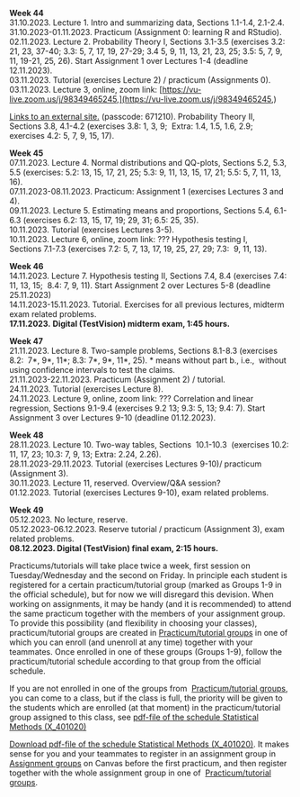 **Week 44**  
31.10.2023. Lecture 1. Intro and summarizing data, Sections 1.1-1.4, 2.1-2.4.  
31.10.2023-01.11.2023. Practicum (Assignment 0: learning R and RStudio).   
02.11.2023. Lecture 2. Probability Theory I, Sections 3.1-3.5 (exercises 3.2: 21, 23, 37-40; 3.3: 5, 7, 17, 19, 27-29; 3.4 5, 9, 11, 13, 21, 23, 25; 3.5: 5, 7, 9, 11, 19-21, 25, 26). Start Assignment 1 over Lectures 1-4 (deadline 12.11.2023).  
03.11.2023. Tutorial (exercises Lecture 2) / practicum (Assignments 0).     
03.11.2023. Lecture 3, online, zoom link: [https://vu-live.zoom.us/j/98349465245,](https://vu-live.zoom.us/j/98349465245,)

[Links to an external site.](https://vu-live.zoom.us/j/98349465245,) (passcode: 671210). Probability Theory II, Sections 3.8, 4.1-4.2 (exercises 3.8: 1, 3, 9;  Extra: 1.4, 1.5, 1.6, 2.9;  exercises 4.2: 5, 7, 9, 15, 17).  

**Week 45**  
07.11.2023. Lecture 4. Normal distributions and QQ-plots, Sections 5.2, 5.3, 5.5 (exercises: 5.2: 13, 15, 17, 21, 25; 5.3: 9, 11, 13, 15, 17, 21; 5.5: 5, 7, 11, 13, 16).   
07.11.2023-08.11.2023. Practicum: Assignment 1 (exercises Lectures 3 and 4).  
09.11.2023. Lecture 5. Estimating means and proportions, Sections 5.4, 6.1-6.3 (exercises 6.2: 13, 15, 17, 19; 29, 31; 6.5: 25, 35).  
10.11.2023. Tutorial (exercises Lectures 3-5).   
10.11.2023. Lecture 6, online, zoom link: ??? Hypothesis testing I, Sections 7.1-7.3 (exercises 7.2: 5, 7, 13, 17, 19, 25, 27, 29; 7.3:  9, 11, 13).

**Week 46**  
14.11.2023. Lecture 7. Hypothesis testing II, Sections 7.4, 8.4 (exercises 7.4: 11, 13, 15;  8.4: 7, 9, 11). Start Assignment 2 over Lectures 5-8 (deadline 25.11.2023)  
14.11.2023-15.11.2023. Tutorial. Exercises for all previous lectures, midterm exam related problems.   
**17.11.2023.** **Digital (TestVision) midterm exam, 1:45 hours.** 

**Week 47**  
21.11.2023. Lecture 8. Two-sample problems, Sections 8.1-8.3 (exercises 8.2:  7*, 9*, 11*; 8.3: 7*, 9*, 11*, 25). * means without part b., i.e.,  without using confidence intervals to test the claims.  
21.11.2023-22.11.2023. Practicum (Assignment 2) / tutorial.   
24.11.2023. Tutorial (exercises Lecture 8).  
24.11.2023. Lecture 9, online, zoom link: ??? Correlation and linear regression, Sections 9.1-9.4 (exercises 9.2 13; 9.3: 5, 13; 9.4: 7). Start Assignment 3 over Lectures 9-10 (deadline 01.12.2023).

**Week 48**  
28.11.2023. Lecture 10. Two-way tables, Sections  10.1-10.3  (exercises 10.2: 11, 17, 23; 10.3: 7, 9, 13; Extra: 2.24, 2.26).  
28.11.2023-29.11.2023. Tutorial (exercises Lectures 9-10)/ practicum (Assignment 3).   
30.11.2023. Lecture 11, reserved. Overview/Q&A session?  
01.12.2023. Tutorial (exercises Lectures 9-10), exam related problems.

**Week 49**  
05.12.2023. No lecture, reserve.  
05.12.2023-06.12.2023. Reserve tutorial / practicum (Assignment 3), exam related problems.   
**08.12.2023. Digital (TestVision) final exam, 2:15 hours.**

Practicums/tutorials will take place twice a week, first session on Tuesday/Wednesday and the second on Friday. In principle each student is registered for a certain practicum/tutorial group (marked as Groups 1-9 in the official schedule), but for now we will disregard this devision. When working on assignments, it may be handy (and it is recommended) to attend the same practicum together with the members of your assignment group. To provide this possibility (and flexibility in choosing your classes), practicum/tutorial groups are created in [Practicum/tutorial groups](https://canvas.vu.nl/courses/71285/users "People") in one of which you can enroll (and unenroll at any time) together with your teammates. Once enrolled in one of these groups (Groups 1-9), follow the practicum/tutorial schedule according to that group from the official schedule.

If you are not enrolled in one of the groups from  [Practicum/tutorial groups](https://canvas.vu.nl/courses/71285/users "People"), you can come to a class, but if the class is full, the priority will be given to the students which are enrolled (at that moment) in the practicum/tutorial group assigned to this class, see [pdf-file of the schedule Statistical Methods (X_401020)](https://canvas.vu.nl/courses/71285/files/6744628?wrap=1 "Timetable_StatMeth(X_401020).pdf")[](https://canvas.vu.nl/courses/71285/files/6744628/download?download_frd=1)

[Download pdf-file of the schedule Statistical Methods (X_401020)](https://canvas.vu.nl/courses/71285/files/6744628/download?download_frd=1). It makes sense for you and your teammates to register in an assignment group in [Assignment groups](https://canvas.vu.nl/courses/71285/users "People") on Canvas before the first practicum, and then register together with the whole assignment group in one of  [Practicum/tutorial groups](https://canvas.vu.nl/courses/71285/users "People").